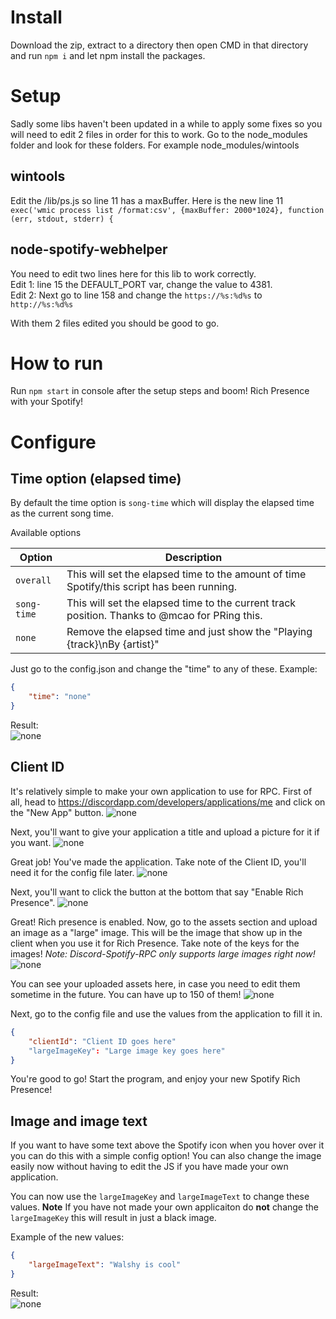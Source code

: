 # Install
Download the zip, extract to a directory then open CMD in that directory and run `npm i` and let npm install the packages.

# Setup
Sadly some libs haven't been updated in a while to apply some fixes so you will need to edit 2 files in order for this to work. Go to the node_modules folder and look for these folders. For example node_modules/wintools

## wintools
Edit the /lib/ps.js so line 11 has a maxBuffer. Here is the new line 11 `exec('wmic process list /format:csv', {maxBuffer: 2000*1024}, function (err, stdout, stderr) {`

## node-spotify-webhelper

You need to edit two lines here for this lib to work correctly.  
Edit 1: line 15 the DEFAULT_PORT var, change the value to 4381.  
Edit 2: Next go to line 158 and change the `https://%s:%d%s` to `http://%s:%d%s`

With them 2 files edited you should be good to go.

# How to run
Run `npm start` in console after the setup steps and boom! Rich Presence with your Spotify!

# Configure

## Time option (elapsed time)
By default the time option is `song-time` which will display the elapsed time as the current song time.

Available options  

| Option | Description |
| --- | --- |
| `overall` | This will set the elapsed time to the amount of time Spotify/this script has been running. |
| `song-time` | This will set the elapsed time to the current track position. Thanks to @mcao for PRing this. |
| `none` | Remove the elapsed time and just show the "Playing {track}\nBy {artist}" |

Just go to the config.json and change the "time" to any of these.
Example:
```json
{
    "time": "none"
}
```
Result:  
![none](https://bots.are-pretty.sexy/4eae08.png)

## Client ID
It's relatively simple to make your own application to use for RPC. First of all, head to https://discordapp.com/developers/applications/me and click on the "New App" button.
![none](https://mikecao.me/i/2026c7.png)

Next, you'll want to give your application a title and upload a picture for it if you want.
![none](https://mikecao.me/i/68bdd6.png)

Great job! You've made the application. Take note of the Client ID, you'll need it for the config file later.
![none](https://mikecao.me/i/c5a5b9.png)

Next, you'll want to click the button at the bottom that say "Enable Rich Presence".
![none](https://mikecao.me/i/68d3a8.png)

Great! Rich presence is enabled. Now, go to the assets section and upload an image as a "large" image. This will be the image that show up in the client when you use it for Rich Presence. Take note of the keys for the images! 
*Note: Discord-Spotify-RPC only supports large images right now!*
![none](https://mikecao.me/i/1a8448.png)

You can see your uploaded assets here, in case you need to edit them sometime in the future. You can have up to 150 of them!
![none](https://mikecao.me/i/731626.png)

Next, go to the config file and use the values from the application to fill it in.
```json
{
	"clientId": "Client ID goes here"
	"largeImageKey": "Large image key goes here"
}
```

You're good to go! Start the program, and enjoy your new Spotify Rich Presence!

## Image and image text
If you want to have some text above the Spotify icon when you hover over it you can do this with a simple config option! You can also change the image easily now without having to edit the JS if you have made your own application.

You can now use the `largeImageKey` and `largeImageText` to change these values. **Note** If you have not made your own applicaiton do **not** change the `largeImageKey` this will result in just a black image.

Example of the new values:
```json
{
	"largeImageText": "Walshy is cool"
}
```
Result:  
![none](/be34ec.png)
